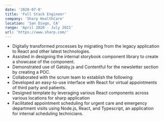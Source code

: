 ```yaml
---
date: '2020-07-8'
title: 'Full Stack Engineer'
company: 'Sharp HealthCare'
location: 'San Diego, CA'
range: 'April 2020 - July 2021'
url: 'https://www.sharp.com/'
---
```


- Digitally transformed processes by migrating from the legacy application to React and other latest technologies. 
- Assisted in designing the internal storybook component library to create a showcase of the component. 
- Demonstrated use of Gatsby.js and Contentful for the newsletter section by creating a POC.
- Collaborated with the scrum team to establish the following:
- Developed an easy-to-use interface with React for virtual appointments of third party and patients.
- Designed template by leveraging various React components across various locations for sharp application
- Facilitated appointment scheduling for urgent care and emergency department visits using Node.js, React, and Typescript, an application for internal scheduling technicians.